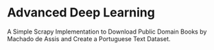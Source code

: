 # Advanced Deep Learning

A Simple Scrapy Implementation to Download Public Domain Books by Machado de Assis and Create a Portuguese Text Dataset.


